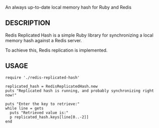 An always up-to-date local memory hash for Ruby and Redis

## DESCRIPTION

Redis Replicated Hash is a simple Ruby library for synchronizing a local memory
hash against a Redis server.

To achieve this, Redis replication is implemented. 

## USAGE

	require './redis-replicated-hash'
	
	replicated_hash = RedisReplicatedHash.new
	puts "Replicated hash is running, and probably synchronizing right now!"
	
	puts "Enter the key to retrieve:"
	while line = gets
	  puts "Retrieved value is:"
	  p replicated_hash.keys[line[0..-2]]
	end
